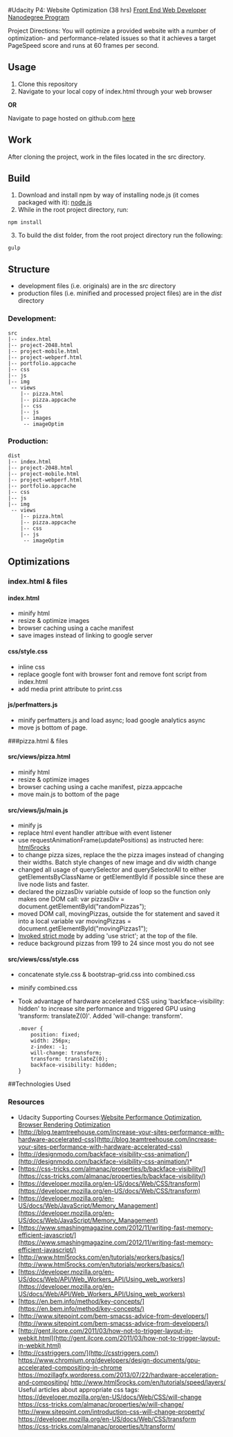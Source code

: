 #Udacity P4: Website Optimization (38 hrs)
[Front End Web Developer Nanodegree Program](https://www.udacity.com/course/front-end-web-developer-nanodegree--nd001)

Project Directions: You will optimize a provided website with a number of optimization- and performance-related issues so that it achieves a target PageSpeed score and runs at 60 frames per second.

Usage
-----
1. Clone this repository
2. Navigate to your local copy of index.html through your web browser 

**OR**

Navigate to page hosted on github.com [here](http://klammertime.github.io/frontend-nanodegree-mobile-portfolio/)

Work
----
After cloning the project, work in the files located in the src directory.

Build
-----
1. Download and install npm by way of installing node.js (it comes packaged with it): [node.js](https://nodejs.org/en/) 
2. While in the root project directory, run: 
  
```
npm install
```

3. To build the dist folder, from the root project directory run the following:

```
gulp
```

Structure
---------
* development files (i.e. originals) are in the _src_ directory
* production files (i.e. minified and processed project files) are in the _dist_ directory

### Development:

```
src
|-- index.html
|-- project-2048.html
|-- project-mobile.html
|-- project-webperf.html
|-- portfolio.appcache
|-- css
|-- js
|-- img
 -- views
    |-- pizza.html
    |-- pizza.appcache
    |-- css
    |-- js
    |-- images
     -- imageOptim
```

### Production:

```
dist
|-- index.html
|-- project-2048.html
|-- project-mobile.html
|-- project-webperf.html
|-- portfolio.appcache
|-- css
|-- js
|-- img
 -- views
    |-- pizza.html
    |-- pizza.appcache
    |-- css
    |-- js
     -- imageOptim
```

Optimizations
-------------
### index.html & files

#### index.html
* minify html
* resize & optimize images
* browser caching using a cache manifest
* save images instead of linking to google server

#### css/style.css
* inline css
* replace google font with browser font and remove font script from index.html
* add media print attribute to print.css

#### js/perfmatters.js
* minify perfmatters.js and load async; load google analytics async 
* move js bottom of page.


###pizza.html & files

#### src/views/pizza.html 
* minify html
* resize & optimize images
* browser caching using a cache manifest, pizza.appcache
* move main.js to bottom of the page

#### src/views/js/main.js
* minify js
* replace html event handler attribue with event listener
* use requestAnimationFrame(updatePositions) as instructed here: [html5rocks](http://www.html5rocks.com/en/tutorials/speed/animations/)
* to change pizza sizes, replace the the pizza images instead of changing their widths. Batch style changes of new image and div width change
* changed all usage of querySelector and querySelectorAll to either getElementsByClassName or getElementById if possible since these are live node lists and faster.
* declared the pizzasDiv variable outside of loop so the function only makes one DOM call: var pizzasDiv = document.getElementById("randomPizzas");
* moved DOM call, movingPizzas, outside the for statement and
saved it into a local variable 
var movingPizzas = document.getElementById("movingPizzas1");
* [Invoked strict mode](https://developer.mozilla.org/en-US/docs/Web/JavaScript/Reference/Strict_mode) by adding 'use strict'; at the top of the file.
* reduce background pizzas from 199 to 24 since most you do not see

#### src/views/css/style.css
* concatenate style.css & bootstrap-grid.css into combined.css
* minify combined.css
* Took advantage of hardware accelerated CSS using 'backface-visibility: hidden' to increase site performance and triggered GPU using 'transform: translateZ(0)'. Added 'will-change: transform'.
  
  ```
  .mover {
      position: fixed;
      width: 256px;
      z-index: -1;
      will-change: transform;
      transform: translateZ(0);
      backface-visibility: hidden;
  }
  ```

##Technologies Used

### Resources

* Udacity Supporting Courses:[Website Performance Optimization](https://www.udacity.com/course/website-performance-optimization--ud884), [Browser Rendering Optimization](https://www.udacity.com/course/browser-rendering-optimization--ud860)
* [http://blog.teamtreehouse.com/increase-your-sites-performance-with-hardware-accelerated-css](http://blog.teamtreehouse.com/increase-your-sites-performance-with-hardware-accelerated-css)
* [http://designmodo.com/backface-visibility-css-animation/](http://designmodo.com/backface-visibility-css-animation/)*
* [https://css-tricks.com/almanac/properties/b/backface-visibility/](https://css-tricks.com/almanac/properties/b/backface-visibility/)
* [https://developer.mozilla.org/en-US/docs/Web/CSS/transform](https://developer.mozilla.org/en-US/docs/Web/CSS/transform)
* [https://developer.mozilla.org/en-US/docs/Web/JavaScript/Memory_Management](https://developer.mozilla.org/en-US/docs/Web/JavaScript/Memory_Management)
* [https://www.smashingmagazine.com/2012/11/writing-fast-memory-efficient-javascript/](https://www.smashingmagazine.com/2012/11/writing-fast-memory-efficient-javascript/)
* [http://www.html5rocks.com/en/tutorials/workers/basics/](http://www.html5rocks.com/en/tutorials/workers/basics/)
* [https://developer.mozilla.org/en-US/docs/Web/API/Web_Workers_API/Using_web_workers](https://developer.mozilla.org/en-US/docs/Web/API/Web_Workers_API/Using_web_workers)
* [https://en.bem.info/method/key-concepts/](https://en.bem.info/method/key-concepts/)
* [http://www.sitepoint.com/bem-smacss-advice-from-developers/](http://www.sitepoint.com/bem-smacss-advice-from-developers/)
* [http://gent.ilcore.com/2011/03/how-not-to-trigger-layout-in-webkit.html](http://gent.ilcore.com/2011/03/how-not-to-trigger-layout-in-webkit.html)
* [http://csstriggers.com/](http://csstriggers.com/)
https://www.chromium.org/developers/design-documents/gpu-accelerated-compositing-in-chrome
https://mozillagfx.wordpress.com/2013/07/22/hardware-acceleration-and-compositing/
http://www.html5rocks.com/en/tutorials/speed/layers/
Useful articles about appropriate css tags:
https://developer.mozilla.org/en-US/docs/Web/CSS/will-change
https://css-tricks.com/almanac/properties/w/will-change/
http://www.sitepoint.com/introduction-css-will-change-property/
https://developer.mozilla.org/en-US/docs/Web/CSS/transform
https://css-tricks.com/almanac/properties/t/transform/
